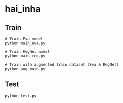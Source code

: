 # hai_inha

## Train

```
# Train Eva model
python main_eva.py

# Train RegNet model
python main_reg.py

# Train with augmented train dataset (Eva & RegNet)
python aug_main.py
```

## Test

```
python test.py
```
